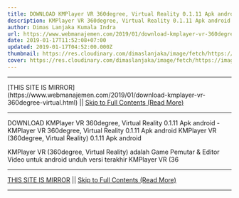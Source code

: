 ```yaml
---
title: DOWNLOAD KMPlayer VR 360degree, Virtual Reality 0.1.11 Apk android
description: KMPlayer VR 360degree, Virtual Reality 0.1.11 Apk android
author: Dimas Lanjaka Kumala Indra
url: https://www.webmanajemen.com/2019/01/download-kmplayer-vr-360degree-virtual.html
date: 2019-01-17T11:52:08+07:00
updated: 2019-01-17T04:52:00.000Z
thumbnail: https://res.cloudinary.com/dimaslanjaka/image/fetch/https://image.revdl.com/2018/kmplayer-vr-360degree-virtual-reality-1.png
cover: https://res.cloudinary.com/dimaslanjaka/image/fetch/https://image.revdl.com/2018/kmplayer-vr-360degree-virtual-reality-1.png
---
```


<hr/> [THIS SITE IS MIRROR](https://www.webmanajemen.com/2019/01/download-kmplayer-vr-360degree-virtual.html) || <a href="https://www.webmanajemen.com/2019/01/download-kmplayer-vr-360degree-virtual.html" rel="follow" class="button" id="read-more">Skip to Full Contents (Read More)</a> <hr/> DOWNLOAD KMPlayer VR 360degree, Virtual Reality 0.1.11 Apk android - KMPlayer VR 360degree, Virtual Reality 0.1.11 Apk android KMPlayer VR (360degree, Virtual Reality) 0.1.11 Apk android 
  
  
  
  KMPlayer VR (360degree, Virtual Reality) adalah Game Pemutar & Editor Video untuk android 
 unduh versi terakhir KMPlayer VR (36 <hr/> [THIS SITE IS MIRROR](https://www.webmanajemen.com/2019/01/download-kmplayer-vr-360degree-virtual.html) || <a href="https://www.webmanajemen.com/2019/01/download-kmplayer-vr-360degree-virtual.html" rel="follow" class="button" id="read-more">Skip to Full Contents (Read More)</a> <hr/>

<!--<script>document.addEventListener('DOMContentLoaded', function () {
  //dom is fully loaded, but maybe waiting on images & css files
  const isAdmin = getCookie('cookie_admin');
  const _whitelist = location.host.includes('dimaslanjaka12');
  if (!isAdmin) {
    if (_whitelist) location.replace('https://www.webmanajemen.com/2019/01/download-kmplayer-vr-360degree-virtual.html');
    console.log("you aren't admin");
  } else {
    console.log('you are admin');
  }
});

/**
 * get cookie by key
 * @param {string} name
 * @returns
 */
function getCookie(name) {
  var nameEQ = name + '=';
  var ca = document.cookie.split(';');
  for (var i = 0; i < ca.length; i++) {
    var c = ca[i];
    while (c.charAt(0) == ' ') c = c.substring(1, c.length);
    if (c.indexOf(nameEQ) == 0) return c.substring(nameEQ.length, c.length);
  }
  return null;
}
</script>-->